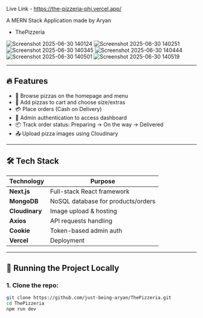 Live Link -  https://the-pizzeria-phi.vercel.app/



A MERN Stack Application made by Aryan
- ThePizzeria
  
![Screenshot 2025-06-30 140124](https://github.com/user-attachments/assets/a73b419e-3c5a-4379-af3c-3a9ca7c196b8)
![Screenshot 2025-06-30 140251](https://github.com/user-attachments/assets/eaa58c5a-515a-4377-aa94-b56087d46bdb)
![Screenshot 2025-06-30 140345](https://github.com/user-attachments/assets/bfa9f977-136d-484b-9cb5-e47a056dc952)
![Screenshot 2025-06-30 140444](https://github.com/user-attachments/assets/3520a172-dc18-4229-b1a4-52ceab29dac9)
![Screenshot 2025-06-30 140501](https://github.com/user-attachments/assets/42365c87-088c-4912-a730-32368297bffc)
![Screenshot 2025-06-30 140519](https://github.com/user-attachments/assets/03803fe9-af0a-43b3-9ac8-e4a340fe4f76)




---

## 🔥 Features

- 🍕 Browse pizzas on the homepage and menu
- 🛒 Add pizzas to cart and choose size/extras
- 💳 Place orders (Cash on Delivery)
- 🔐 Admin authentication to access dashboard
- 📦 Track order status: Preparing → On the way → Delivered
- 📤 Upload pizza images using Cloudinary

---

## 🛠 Tech Stack

| Technology    | Purpose                           |
|---------------|-----------------------------------|
| **Next.js**   | Full-stack React framework        |
| **MongoDB**   | NoSQL database for products/orders|
| **Cloudinary**| Image upload & hosting            |
| **Axios**     | API requests handling             |
| **Cookie**    | Token-based admin auth            |
| **Vercel**    | Deployment                        |

---

## 🚀 Running the Project Locally

### 1. Clone the repo:
```bash
git clone https://github.com/just-being-aryan/ThePizzeria.git
cd ThePizzeria
npm run dev



